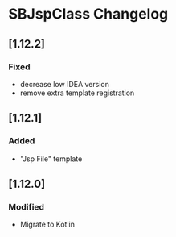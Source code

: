 # SBJspClass Changelog

## [1.12.2]
### Fixed
- decrease low IDEA version
- remove extra template registration
## [1.12.1]
### Added
- "Jsp File" template
## [1.12.0]
### Modified
- Migrate to Kotlin